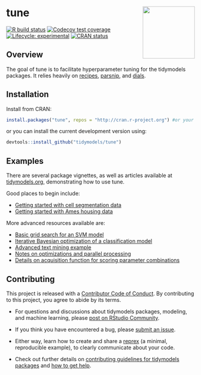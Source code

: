 
<!-- README.md is generated from README.Rmd. Please edit that file -->

# tune <a href='https://tune.tidymodels.org'><img src='man/figures/logo.png' align="right" height="139" /></a>

<!-- badges: start -->

[![R build
status](https://github.com/tidymodels/tune/workflows/R-CMD-check/badge.svg)](https://github.com/tidymodels/tune/actions)
[![Codecov test
coverage](https://codecov.io/gh/tidymodels/tune/branch/master/graph/badge.svg)](https://codecov.io/gh/tidymodels/tune?branch=master)
[![Lifecycle:
experimental](https://img.shields.io/badge/lifecycle-experimental-orange.svg)](https://www.tidyverse.org/lifecycle/#experimental)
[![CRAN
status](https://www.r-pkg.org/badges/version/tune)](https://CRAN.R-project.org/package=tune)
<!-- badges: end -->

## Overview

The goal of tune is to facilitate hyperparameter tuning for the
tidymodels packages. It relies heavily on
[recipes](https://recipes.tidymodels.org/),
[parsnip](https://parsnip.tidymodels.org/), and
[dials](https://dials.tidymodels.org/).

## Installation

Install from CRAN:

``` r
install.packages("tune", repos = "http://cran.r-project.org") #or your local mirror
```

or you can install the current development version using:

``` r
devtools::install_github("tidymodels/tune")
```

## Examples

There are several package vignettes, as well as articles available at
[tidymodels.org](https://www.tidymodels.org/), demonstrating how to use
tune.

Good places to begin include:

  - [Getting started with cell segmentation
    data](https://www.tidymodels.org/start/tuning/)
  - [Getting started with Ames housing
    data](https://tune.tidymodels.org/articles/getting_started.html)

More advanced resources available are:

  - [Basic grid search for an SVM
    model](https://www.tidymodels.org/learn/work/tune-svm/)
  - [Iterative Bayesian optimization of a classification
    model](https://www.tidymodels.org/learn/work/bayes-opt/)
  - [Advanced text mining
    example](https://tune.tidymodels.org/articles/extras/text_analysis.html)
  - [Notes on optimizations and parallel
    processing](https://tune.tidymodels.org/articles/extras/optimizations.html)
  - [Details on acquisition function for scoring parameter
    combinations](https://tune.tidymodels.org/articles/acquisition_functions.html)

## Contributing

This project is released with a [Contributor Code of
Conduct](https://contributor-covenant.org/version/2/0/CODE_OF_CONDUCT.html).
By contributing to this project, you agree to abide by its terms.

  - For questions and discussions about tidymodels packages, modeling,
    and machine learning, please [post on RStudio
    Community](https://rstd.io/tidymodels-community).

  - If you think you have encountered a bug, please [submit an
    issue](https://github.com/tidymodels/tune/issues).

  - Either way, learn how to create and share a
    [reprex](https://rstd.io/reprex) (a minimal, reproducible example),
    to clearly communicate about your code.

  - Check out further details on [contributing guidelines for tidymodels
    packages](https://www.tidymodels.org/contribute/) and [how to get
    help](https://www.tidymodels.org/help/).
